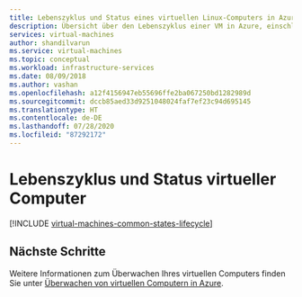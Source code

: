 ```yaml
---
title: Lebenszyklus und Status eines virtuellen Linux-Computers in Azure
description: Übersicht über den Lebenszyklus einer VM in Azure, einschließlich Beschreibungen der verschiedenen möglichen Zustände von VMs zu einem beliebigen Zeitpunkt.
services: virtual-machines
author: shandilvarun
ms.service: virtual-machines
ms.topic: conceptual
ms.workload: infrastructure-services
ms.date: 08/09/2018
ms.author: vashan
ms.openlocfilehash: a12f4156947eb55696ffe2ba067250bd1282989d
ms.sourcegitcommit: dccb85aed33d9251048024faf7ef23c94d695145
ms.translationtype: HT
ms.contentlocale: de-DE
ms.lasthandoff: 07/28/2020
ms.locfileid: "87292172"
---
```

# <a name="virtual-machines-lifecycle-and-states"></a>Lebenszyklus und Status virtueller Computer

[!INCLUDE [virtual-machines-common-states-lifecycle](../../../includes/virtual-machines-common-states-lifecycle.md)]

## <a name="next-steps"></a>Nächste Schritte

Weitere Informationen zum Überwachen Ihres virtuellen Computers finden Sie unter [Überwachen von virtuellen Computern in Azure](../../azure-monitor/insights/monitor-vm-azure.md).